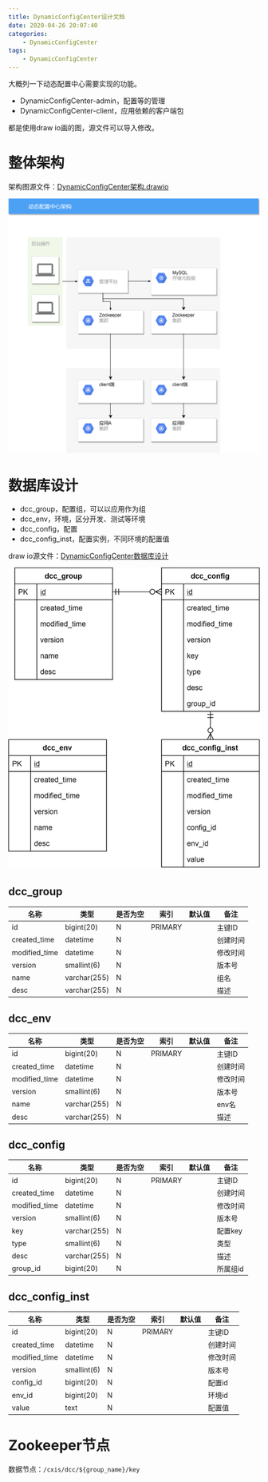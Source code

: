 ```yaml
---
title: DynamicConfigCenter设计文档
date: 2020-04-26 20:07:40
categories: 
	- DynamicConfigCenter
tags:
	- DynamicConfigCenter
---
```




大概列一下动态配置中心需要实现的功能。

<!--more-->

- DynamicConfigCenter-admin，配置等的管理
- DynamicConfigCenter-client，应用依赖的客户端包

都是使用draw io画的图，源文件可以导入修改。

# 整体架构

架构图源文件：[DynamicConfigCenter架构.drawio](DynamicConfigCenter架构.drawio)

![DynamicConfigCenter架构](./DynamicConfigCenter设计文档/DynamicConfigCenter架构.png)

# 数据库设计

- dcc_group，配置组，可以以应用作为组
- dcc_env，环境，区分开发、测试等环境
- dcc_config，配置
- dcc_config_inst，配置实例，不同环境的配置值

draw io源文件：[DynamicConfigCenter数据库设计](DynamicConfigCenter数据库设计.drawio)

![DynamicConfigCenter数据库设计](./DynamicConfigCenter设计文档/DynamicConfigCenter数据库设计.png)

## dcc_group

| 名称          | 类型         | 是否为空 | 索引    | 默认值 | 备注     |
| ------------- | ------------ | -------- | ------- | ------ | -------- |
| id            | bigint(20)   | N        | PRIMARY |        | 主键ID   |
| created_time  | datetime     | N        |         |        | 创建时间 |
| modified_time | datetime     | N        |         |        | 修改时间 |
| version       | smallint(6)  | N        |         |        | 版本号   |
| name          | varchar(255) | N        |         |        | 组名     |
| desc          | varchar(255) | N        |         |        | 描述     |

## dcc_env

| 名称          | 类型         | 是否为空 | 索引    | 默认值 | 备注     |
| ------------- | ------------ | -------- | ------- | ------ | -------- |
| id            | bigint(20)   | N        | PRIMARY |        | 主键ID   |
| created_time  | datetime     | N        |         |        | 创建时间 |
| modified_time | datetime     | N        |         |        | 修改时间 |
| version       | smallint(6)  | N        |         |        | 版本号   |
| name          | varchar(255) | N        |         |        | env名    |
| desc          | varchar(255) | N        |         |        | 描述     |

## dcc_config

| 名称          | 类型         | 是否为空 | 索引    | 默认值 | 备注     |
| ------------- | ------------ | -------- | ------- | ------ | -------- |
| id            | bigint(20)   | N        | PRIMARY |        | 主键ID   |
| created_time  | datetime     | N        |         |        | 创建时间 |
| modified_time | datetime     | N        |         |        | 修改时间 |
| version       | smallint(6)  | N        |         |        | 版本号   |
| key           | varchar(255) | N        |         |        | 配置key  |
| type          | smallint(6)  | N        |         |        | 类型     |
| desc          | varchar(255) | N        |         |        | 描述     |
| group_id      | bigint(20)   | N        |         |        | 所属组id |

## dcc_config_inst

| 名称          | 类型        | 是否为空 | 索引    | 默认值 | 备注     |
| ------------- | ----------- | -------- | ------- | ------ | -------- |
| id            | bigint(20)  | N        | PRIMARY |        | 主键ID   |
| created_time  | datetime    | N        |         |        | 创建时间 |
| modified_time | datetime    | N        |         |        | 修改时间 |
| version       | smallint(6) | N        |         |        | 版本号   |
| config_id     | bigint(20)  | N        |         |        | 配置id   |
| env_id        | bigint(20)  | N        |         |        | 环境id   |
| value         | text        | N        |         |        | 配置值   |

# Zookeeper节点

数据节点：`/cxis/dcc/${group_name}/key`